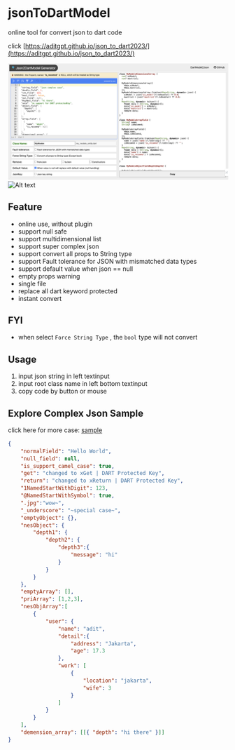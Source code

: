 # jsonToDartModel

online tool for convert json to dart code

click [https://aditgpt.github.io/json_to_dart2023/](https://aditgpt.github.io/json_to_dart2023/)

![reademe](img/readme.png)
![Alt text](image.png)
## Feature
- online use, without plugin
- support null safe
- support multidimensional list
- support super complex json
- support convert all props to String type
- support Fault tolerance for JSON with mismatched data types
- support default value when json == null
- empty props warning
- single file
- replace all dart keyword protected
- instant convert

## FYI
- when select `Force String Type` , the `bool` type will not convert

## Usage
1. input json string in left textinput
2. input root class name in left bottom textinput
3. copy code by button or mouse

## Explore Complex Json Sample
click here for more case: [sample](https://github.com/aditgpt/json_to_dart2023/tree/gh-pages/sample)
```json
{
    "normalField": "Hello World",
    "null_field": null,
    "is_support_camel_case": true,
    "get": "changed to xGet | DART Protected Key",
    "return": "changed to xReturn | DART Protected Key",
    "1NamedStartWithDigit": 123,
    "@NamedStartWithSymbol": true,
    ".jpg":"wow~",
    "_underscore": "~special case~",
    "emptyObject": {},
    "nesObject": {
        "depth1": {
            "depth2": {
                "depth3":{
                    "message": "hi"
                }
            }
        }
    },
    "emptyArray": [],
    "priArray": [1,2,3],
    "nesObjArray":[
        {
            "user": {
                "name": "adit",
                "detail":{
                    "address": "Jakarta",
                    "age": 17.3
                },
                "work": [
                    {
                        "location": "jakarta",
                        "wife": 3
                    }    
                ]
            }
        }    
    ],
    "demension_array": [[{ "depth": "hi there" }]]
}
```


